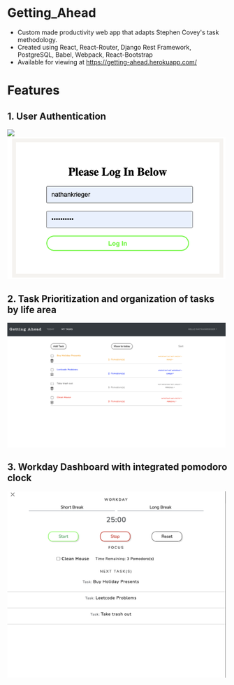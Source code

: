# Getting_Ahead
* Custom made productivity web app that adapts Stephen Covey's task methodology.
* Created using React, React-Router, Django Rest Framework, PostgreSQL, Babel, Webpack, React-Bootstrap
* Available for viewing at https://getting-ahead.herokuapp.com/

# Features 

## 1. User Authentication
<img src="./imgs/feature_auth.png" width="500" height="auto">
<img src="./imgs/feature_auth_2.png" width="500" height="auto">

## 2. Task Prioritization and organization of tasks by life area
<img src="./imgs/features_color.png" width="500" height="auto">

## 3. Workday Dashboard with integrated pomodoro clock
<img src="./imgs/feature_dashboard.png" width="500" height="auto">

